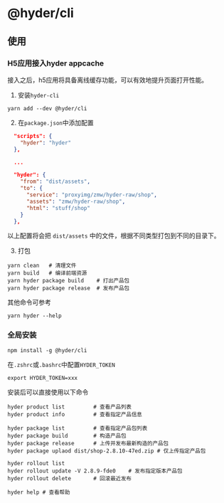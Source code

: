 # @hyder/cli


## 使用


### H5应用接入hyder appcache


接入之后，h5应用将具备离线缓存功能，可以有效地提升页面打开性能。


1. 安装`hyder-cli`

```
yarn add --dev @hyder/cli
```

2. 在`package.json`中添加配置


```json
  "scripts": {
    "hyder": "hyder"
  },

  ...

  "hyder": {
    "from": "dist/assets",
    "to": {
      "service": "proxyimg/zmw/hyder-raw/shop",
      "assets": "zmw/hyder-raw/shop",
      "html": "stuff/shop"
    }
  },
```

以上配置将会把 `dist/assets` 中的文件，根据不同类型打包到不同的目录下。


3. 打包


```
yarn clean   # 清理文件
yarn build   # 编译前端资源
yarn hyder package build    # 打出产品包
yarn hyder package release  # 发布产品包
```

其他命令可参考

```
yarn hyder --help
```

### 全局安装

```
npm install -g @hyder/cli
```

在`.zshrc`或`.bashrc`中配置`HYDER_TOKEN`

```
export HYDER_TOKEN=xxx
```

安装后可以直接使用以下命令

```
hyder product list         # 查看产品列表
hyder product info         # 查看指定产品信息

hyder package list         # 查看指定产品包列表
hyder package build        # 构造产品包
hyder package release      # 上传并发布最新构造的产品包
hyder package uplaod dist/shop-2.8.10-47ed.zip # 仅上传指定产品包

hyder rollout list
hyder rollout update -V 2.8.9-fde0    # 发布指定版本产品包
hyder rollout delete       # 回滚最近发布

hyder help # 查看帮助
```

